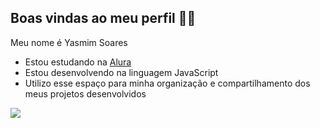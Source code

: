## Boas vindas ao meu perfil 👩‍🎓

Meu nome é Yasmim Soares

- Estou estudando na [Alura](https://WWW.alura.com.br)
- Estou desenvolvendo na linguagem JavaScript
- Utilizo esse espaço para minha organização e compartilhamento dos meus projetos desenvolvidos
  

![](https://media.tenor.com/4IqSLrIlE-UAAAAM/racoon-racoon-relax.gif)
